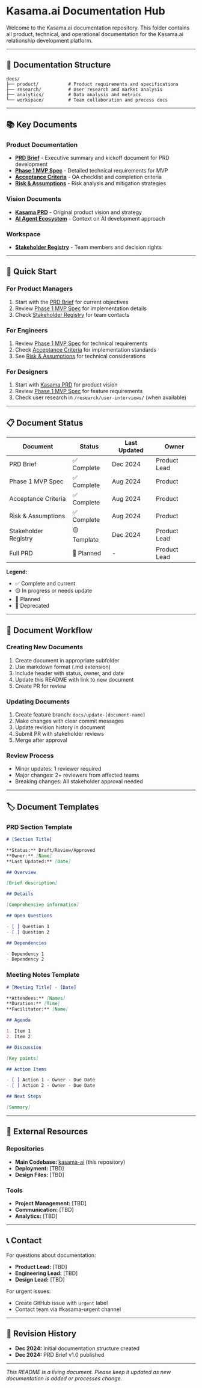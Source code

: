 # Kasama.ai Documentation Hub

Welcome to the Kasama.ai documentation repository. This folder contains all product, technical, and operational documentation for the Kasama.ai relationship development platform.

---

## 📁 Documentation Structure

```
docs/
├── product/           # Product requirements and specifications
├── research/          # User research and market analysis
├── analytics/         # Data analysis and metrics
└── workspace/         # Team collaboration and process docs
```

---

## 📚 Key Documents

### Product Documentation

- **[PRD Brief](./product/prd-brief.md)** - Executive summary and kickoff document for PRD development
- **[Phase 1 MVP Spec](./product/phase1-mvp-spec.md)** - Detailed technical requirements for MVP
- **[Acceptance Criteria](./product/acceptance-criteria.md)** - QA checklist and completion criteria
- **[Risk & Assumptions](./product/risk-assumptions.md)** - Risk analysis and mitigation strategies

### Vision Documents

- **[Kasama PRD](../kasama_prd.md)** - Original product vision and strategy
- **[AI Agent Ecosystem](../ai_agent_ecosystem_prd.md)** - Context on AI development approach

### Workspace

- **[Stakeholder Registry](./workspace/stakeholders.md)** - Team members and decision rights

---

## 🚀 Quick Start

### For Product Managers

1. Start with the [PRD Brief](./product/prd-brief.md) for current objectives
2. Review [Phase 1 MVP Spec](./product/phase1-mvp-spec.md) for implementation details
3. Check [Stakeholder Registry](./workspace/stakeholders.md) for team contacts

### For Engineers

1. Review [Phase 1 MVP Spec](./product/phase1-mvp-spec.md) for technical requirements
2. Check [Acceptance Criteria](./product/acceptance-criteria.md) for implementation standards
3. See [Risk & Assumptions](./product/risk-assumptions.md) for technical considerations

### For Designers

1. Start with [Kasama PRD](../kasama_prd.md) for product vision
2. Review [Phase 1 MVP Spec](./product/phase1-mvp-spec.md) for feature requirements
3. Check user research in `/research/user-interviews/` (when available)

---

## 📋 Document Status

| Document             | Status      | Last Updated | Owner        |
| -------------------- | ----------- | ------------ | ------------ |
| PRD Brief            | ✅ Complete | Dec 2024     | Product Lead |
| Phase 1 MVP Spec     | ✅ Complete | Aug 2024     | Product      |
| Acceptance Criteria  | ✅ Complete | Aug 2024     | Product      |
| Risk & Assumptions   | ✅ Complete | Aug 2024     | Product      |
| Stakeholder Registry | 🟡 Template | Dec 2024     | Product Lead |
| Full PRD             | 📝 Planned  | -            | Product Lead |

**Legend:**

- ✅ Complete and current
- 🟡 In progress or needs update
- 📝 Planned
- 🔴 Deprecated

---

## 🔄 Document Workflow

### Creating New Documents

1. Create document in appropriate subfolder
2. Use markdown format (.md extension)
3. Include header with status, owner, and date
4. Update this README with link to new document
5. Create PR for review

### Updating Documents

1. Create feature branch: `docs/update-[document-name]`
2. Make changes with clear commit messages
3. Update revision history in document
4. Submit PR with stakeholder reviews
5. Merge after approval

### Review Process

- Minor updates: 1 reviewer required
- Major changes: 2+ reviewers from affected teams
- Breaking changes: All stakeholder approval needed

---

## 🏷️ Document Templates

### PRD Section Template

```markdown
# [Section Title]

**Status:** Draft/Review/Approved
**Owner:** [Name]
**Last Updated:** [Date]

## Overview

[Brief description]

## Details

[Comprehensive information]

## Open Questions

- [ ] Question 1
- [ ] Question 2

## Dependencies

- Dependency 1
- Dependency 2
```

### Meeting Notes Template

```markdown
# [Meeting Title] - [Date]

**Attendees:** [Names]
**Duration:** [Time]
**Facilitator:** [Name]

## Agenda

1. Item 1
2. Item 2

## Discussion

[Key points]

## Action Items

- [ ] Action 1 - Owner - Due Date
- [ ] Action 2 - Owner - Due Date

## Next Steps

[Summary]
```

---

## 🔗 External Resources

### Repositories

- **Main Codebase:** [kasama-ai](../) (this repository)
- **Deployment:** [TBD]
- **Design Files:** [TBD]

### Tools

- **Project Management:** [TBD]
- **Communication:** [TBD]
- **Analytics:** [TBD]

---

## 📞 Contact

For questions about documentation:

- **Product Lead:** [TBD]
- **Engineering Lead:** [TBD]
- **Design Lead:** [TBD]

For urgent issues:

- Create GitHub issue with `urgent` label
- Contact team via #kasama-urgent channel

---

## 🔄 Revision History

- **Dec 2024:** Initial documentation structure created
- **Dec 2024:** PRD Brief v1.0 published

---

_This README is a living document. Please keep it updated as new documentation is added or processes change._
